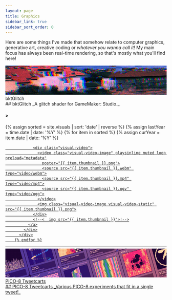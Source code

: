 ```yaml
---
layout: page
title: Graphics
sidebar_link: true
sidebar_sort_order: 0
---
```

Here are some things I've made that somehow relate to computer graphics, generative art, creative coding or *whatever
you wanna call it*! My main focus has always been real-time rendering, so that's mostly what you'll find here!
<div markdown="0">
  <script>
    var charsTyped = 0;
    var titleDefault = "";
    var titleCurrent = "Loading stuff...";
    var titleTo = titleCurrent;
    var typeClock = 0;
    var typeUnderscoreOpacity = 0.0;
    var titleGlitchProbability = 0;
    

    function changeTitle(title) {
      titleGlitchProbability = 1;
      titleTo = title;
    }

    function visualTitleUpdate() {
      // * (titleTo == titleDefault || titleCurrent != titleTo)
      titleGlitchProbability = Math.max(0.1, titleGlitchProbability - .025);
      typeUnderscoreOpacity = (Math.sin(Date.now() * .02) * .5 + .5);
      if (Math.random() <= titleGlitchProbability) {
        titleCurrent = titleCurrent.replaceAt(Math.random() * titleCurrent.length, randChar());
        titleCurrent = titleCurrent.replaceAt(Math.random() * titleCurrent.length, randChar());
      }
      
      for (var j = 0; j < 1 + Math.round(Math.random() * 1.0); ++j) {
        if (titleCurrent.length < titleTo.length) {
          titleCurrent = titleCurrent + randChar();
        } else if (titleCurrent.length > titleTo.length) {
          titleCurrent = titleCurrent.substring(0, titleCurrent.length - 1);
        }

        for (var i = 0; i < Math.min(titleCurrent.length, titleTo.length); ++i) {
          if (titleTo[i] != titleCurrent[i] && Math.random() < .5) {
            titleCurrent = titleCurrent.replaceAt(i, titleTo[i].toString());
            break;
          }
        }
      }

      $(".visual-title").html("&gt; " + titleCurrent + "<span style = \'opacity: " + typeUnderscoreOpacity + ";\'>_</span>");
      requestAnimationFrame(visualTitleUpdate);
    }
    requestAnimationFrame(visualTitleUpdate);

    var $win = $(window);

    function typeResize() {
      var w = $(".content").width();
      $(".visual-title").css("font-size", (w * .035));
    }

    $win.on('resize', typeResize);

  </script>
  <p>
    <div class="dashed-border visual-thumbnail-wide" onclick="location.href='/gfx/bktglitch/';"
      data-title="If it ain't broke, break it!">
      <div class="visual-thumbnail-wide-image right">
        <img src="\assets\visual_previews\thumbnail_bktglich.jpg">
        <div class="visual-thumbnail-wide-title right">
          bktGlitch
        </div>
      </div>      
      <div class="visual-thumbnail-wide-description right">
<div markdown="1">
## bktGlitch
_A glitch shader for GameMaker: Studio._
</div>
      </div>
    </div>
  </p>

<div markdown="0">
<div class="subsection">
    <div class="visual-title-wrapper">
      <h4 class="visual-title">&gt;</h4>
    </div>
      <div class="visual-row">
        {% assign sorted = site.visuals | sort: 'date' | reverse %}
        {% assign lastYear = time.date | date: '%Y' %}
        {% for item in sorted %}
          {% assign curYear = item.date | date: '%Y' %}
          <!--
  {% if curYear != lastYear %}
  {% assign lastYear = curYear %}
  </p></div><h2>{{curYear}}</h2><hr style = "margin-top: 5px"><div class="visual-row"><p>
  {% endif %}!-->
          <div class="visual-section">
            <div class="visual-thumbnail" data-title="{{ item.title }}">
              <a href="{{ item.url }}">

                <div class="visual-video">
                  <video class="visual-video-image" playsinline muted loop preload="metadata"
                    poster="{{ item.thumbnail }}.png">
                    <source src="{{ item.thumbnail }}.webm" type="video/webm">
                    <source src="{{ item.thumbnail }}.mp4" type="video/mp4">
                    <source src="{{ item.thumbnail }}.ogv" type="video/ogg">
                  </video>
                  <img class="visual-video-image visual-video-static" src="{{ item.thumbnail }}.png">
                </div>
                <!--<  img src="{{ item.thumbnail }}">!-->
              </a>
            </div>
          </div>
        {% endfor %}
  </div>
  <hr style="margin-top: 10px; margin-bottom: 5px;">
  </div>
    <div class="dashed-border visual-thumbnail-wide"
      onclick="location.href='https://twitter.com/i/moments/900699332286050306';" data-title="Relatively decipherable.">
      <div class="visual-thumbnail-wide-image left">
        <img src="\assets\visual_previews\thumbnail_tweetcarts.png">
        <div class="visual-thumbnail-wide-title left">
          PICO-8 Tweetcarts
        </div>
      </div>
      <div class="visual-thumbnail-wide-description left">
<div markdown="1">
## PICO-8 Tweetcarts
_Various PICO-8 experiments that fit in a single tweet!_
</div>
      </div>
    </div>